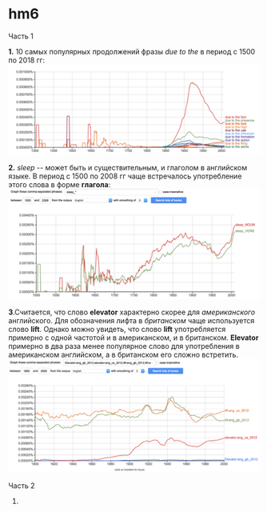 # hm6

Часть 1

**1.** 10 самых популярных продолжений фразы *due to the* в период c 1500 по 2018 гг: 
![](https://github.com/ssmalysheva/hm6/blob/master/Снимок%20экрана%202018-04-06%20в%2011.33.08.png)

**2.** *sleep* -- может быть и существительным, и глаголом в английском языке. В период с 1500 по 2008 гг чаще встречалось употребление этого слова в форме **глагола**: 
![](https://github.com/ssmalysheva/hm6/blob/master/Снимок%20экрана%202018-04-06%20в%2011.47.47.png)

**3**.Считается, что слово **elevator** характерно скорее для *американского* английского. Для обозначения лифта в *британском* чаще используется слово **lift**.
Однако можно увидеть, что слово **lift** употребляется примерно с одной частотой и в американском, и в британском. **Elevator** примерно в два раза менее популярное слово для употребления в американском английском, а в британском его сложно встретить. 
![](https://github.com/ssmalysheva/hm6/blob/master/Снимок%20экрана%202018-04-09%20в%2019.36.56.png)


Часть 2

1. 
